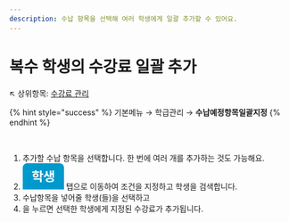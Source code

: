 ```yaml
---
description: 수납 항목을 선택해 여러 학생에게 일괄 추가할 수 있어요.
---
```


# 복수 학생의 수강료 일괄 추가

↖ 상위항목: [수강료 관리](./)

{% hint style="success" %}
기본메뉴 → 학급관리 → **수납예정항목일괄지정**
{% endhint %}

<figure><img src="../../.gitbook/assets/수납항목일괄지정.png" alt=""><figcaption></figcaption></figure>

1. 추가할 수납 항목을 선택합니다. 한 번에 여러 개를 추가하는 것도 가능해요.
2. <img src="../../.gitbook/assets/tab_student.png" alt="" data-size="line"> 탭으로 이동하여 조건을 지정하고 학생을 검색합니다.
3. 수납항목을 넣어줄 학생(들)을 선택하고
4. <img src="../../.gitbook/assets/Btn_선택일괄저장.png" alt="" data-size="line">을 누르면 선택한 학생에게 지정된 수강료가 추가됩니다.
